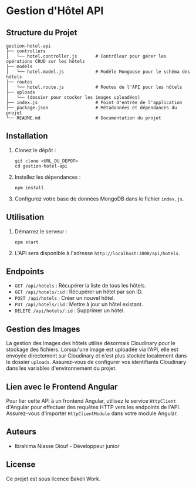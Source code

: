 # Gestion d'Hôtel API


## Structure du Projet

```
gestion-hotel-api
├── controllers
│   └── hotel.controller.js       # Contrôleur pour gérer les opérations CRUD sur les hôtels
├── models
│   └── hotel.model.js            # Modèle Mongoose pour le schéma des hôtels
├── routes
│   └── hotel.route.js            # Routes de l'API pour les hôtels
├── uploads
│   └── (dossier pour stocker les images uploadées)
├── index.js                      # Point d'entrée de l'application
├── package.json                  # Métadonnées et dépendances du projet
└── README.md                     # Documentation du projet
```

## Installation

1. Clonez le dépôt :
   ```
   git clone <URL_DU_DEPOT>
   cd gestion-hotel-api
   ```

2. Installez les dépendances :
   ```
   npm install
   ```

3. Configurez votre base de données MongoDB dans le fichier `index.js`.

## Utilisation

1. Démarrez le serveur :
   ```
   npm start
   ```

2. L'API sera disponible à l'adresse `http://localhost:3000/api/hotels`.

## Endpoints

- `GET /api/hotels` : Récupérer la liste de tous les hôtels.
- `GET /api/hotels/:id` : Récupérer un hôtel par son ID.
- `POST /api/hotels` : Créer un nouvel hôtel.
- `PUT /api/hotels/:id` : Mettre à jour un hôtel existant.
- `DELETE /api/hotels/:id` : Supprimer un hôtel.

## Gestion des Images

La gestion des images des hôtels utilise désormais Cloudinary pour le stockage des fichiers. Lorsqu'une image est uploadée via l'API, elle est envoyée directement sur Cloudinary et n'est plus stockée localement dans le dossier `uploads`. Assurez-vous de configurer vos identifiants Cloudinary dans les variables d'environnement du projet.


## Lien avec le Frontend Angular

Pour lier cette API à un frontend Angular, utilisez le service `HttpClient` d'Angular pour effectuer des requêtes HTTP vers les endpoints de l'API. Assurez-vous d'importer `HttpClientModule` dans votre module Angular.

## Auteurs

- Ibrahima Niasse Diouf - Développeur junior

## License

Ce projet est sous licence Bakeli Work.